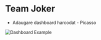 # Team Joker

* Adaugare dashboard harcodat - Picasso

![Dashboard Example](/demo/dashboard.png=158x252)

